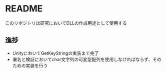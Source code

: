 # README

このリポジトリは研究においてDLLの作成用途として使用する

## 進捗

- UnityにおいてGetKeyStringの実装まで完了
- 署名と検証においてchar文字列の可変型配列を使用しなければならず、そのための実装を行う
